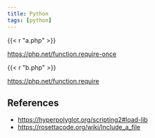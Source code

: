 ```yaml
---
title: Python
tags: [python]
---
```


{{< r "a.php" >}}

<https://php.net/function.require-once>

{{< r "b.php" >}}

<https://php.net/function.require>

## References

- <https://hyperpolyglot.org/scripting2#load-lib>
- <https://rosettacode.org/wiki/Include_a_file>
